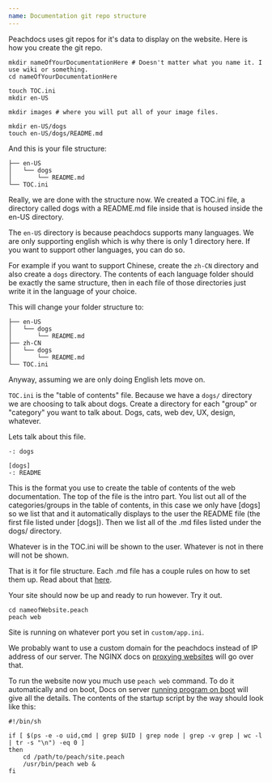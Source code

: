 ```yaml
---
name: Documentation git repo structure
---
```


Peachdocs uses git repos for it's data to display on the website. Here is how you create the git repo.

```
mkdir nameOfYourDocumentationHere # Doesn't matter what you name it. I use wiki or something.
cd nameOfYourDocumentationHere

touch TOC.ini
mkdir en-US

mkdir images # where you will put all of your image files.

mkdir en-US/dogs
touch en-US/dogs/README.md
```
And this is your file structure:
```
├── en-US
│   └── dogs
│       └── README.md
└── TOC.ini
```
Really, we are done with the structure now. We created a TOC.ini file, a directory called dogs with a README.md file inside that is housed inside the en-US directory.

The `en-US` directory is because peachdocs supports many languages. We are only supporting english which is why there is only 1 directory here. If you want to support other languages, you can do so.

For example if you want to support Chinese, create the `zh-CN` directory and also create a `dogs` directory. The contents of each language folder should be exactly the same structure, then in each file of those directories just write it in the language of your choice.

This will change your folder structure to:
```
├── en-US
│   └── dogs
│       └── README.md
├── zh-CN
│   └── dogs
│       └── README.md
└── TOC.ini
```

Anyway, assuming we are only doing English lets move on.

`TOC.ini` is the "table of contents" file. Because we have a `dogs/` directory we are choosing to talk about dogs. Create a directory for each "group" or "category" you want to talk about. Dogs, cats, web dev, UX, design, whatever.

Lets talk about this file.
```
-: dogs

[dogs]
-: README
```
This is the format you use to create the table of contents of the web documentation. The top of the file is the intro part. You list out all of the categories/groups in the table of contents, in this case we only have [dogs] so we list that and it automatically displays to the user the README file (the first file listed under [dogs]). Then we list all of the .md files listed under the dogs/ directory.

Whatever is in the TOC.ini will be shown to the user. Whatever is not in there will not be shown.

That is it for file structure. Each .md file has a couple rules on how to set them up. Read about that [here](file_structure).

Your site should now be up and ready to run however. Try it out.
```
cd nameofWebsite.peach
peach web
```
Site is running on whatever port you set in `custom/app.ini`.

We probably want to use a custom domain for the peachdocs instead of IP address of our server. The NGINX docs on [proxying websites]('../nginx/proxy_site') will go over that.

To run the website now you much use `peach web` command. To do it automatically and on boot, Docs on server [running program on boot]('../servers/run_program_boot') will give all the details. The contents of the startup script by the way should look like this:
```
#!/bin/sh

if [ $(ps -e -o uid,cmd | grep $UID | grep node | grep -v grep | wc -l | tr -s "\n") -eq 0 ]
then
	cd /path/to/peach/site.peach
	/usr/bin/peach web &
fi
```
